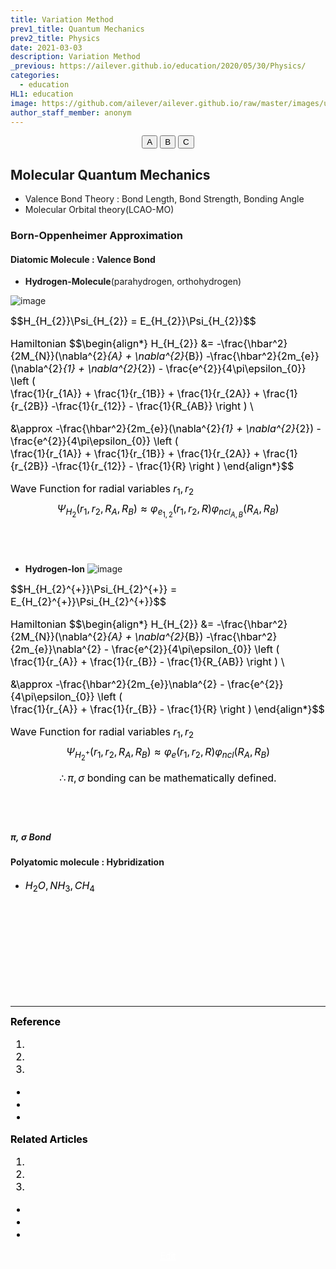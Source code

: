 ```yaml
---
title: Variation Method
prev1_title: Quantum Mechanics
prev2_title: Physics
date: 2021-03-03
description: Variation Method
_previous: https://ailever.github.io/education/2020/05/30/Physics/
categories:
  - education
HL1: education
image: https://github.com/ailever/ailever.github.io/raw/master/images/unsplash/gray_Physics.png
author_staff_member: anonym
---
```


<!-- Top Block -->
<div align="center" class="top_btn_box">
  <button class="top_btn" type="button" onclick="location.href='#'">A</button>
  <button class="top_btn" type="button" onclick="location.href='#'">B</button>
  <button class="top_btn" type="button" onclick="location.href='#'">C</button>
</div>
<!-- Top Block -->


## Molecular Quantum Mechanics
- Valence Bond Theory : Bond Length, Bond Strength, Bonding Angle
- Molecular Orbital theory(LCAO-MO)

### Born-Oppenheimer Approximation
#### Diatomic Molecule : Valence Bond
- **Hydrogen-Molecule**(parahydrogen, orthohydrogen)

![image](https://user-images.githubusercontent.com/52376448/114892305-9aafa100-9e47-11eb-8fea-c66066ecfcb2.png)
<div align="left" style="font-size:medium;font-weight:normal;color:black;background-color:unset;">
$$H_{H_{2}}\Psi_{H_{2}} = E_{H_{2}}\Psi_{H_{2}}$$

Hamiltonian
$$\begin{align*}
H_{H_{2}} &= -\frac{\hbar^2}{2M_{N}}(\nabla^{2}_{A} + \nabla^{2}_{B}) 
-\frac{\hbar^2}{2m_{e}}(\nabla^{2}_{1} + \nabla^{2}_{2}) - \frac{e^{2}}{4\pi\epsilon_{0}}
\left (  
\frac{1}{r_{1A}} + \frac{1}{r_{1B}} + \frac{1}{r_{2A}} + \frac{1}{r_{2B}} -\frac{1}{r_{12}} - \frac{1}{R_{AB}}
\right ) \\

&\approx -\frac{\hbar^2}{2m_{e}}(\nabla^{2}_{1} + \nabla^{2}_{2}) - \frac{e^{2}}{4\pi\epsilon_{0}}
\left (  
\frac{1}{r_{1A}} + \frac{1}{r_{1B}} + \frac{1}{r_{2A}} + \frac{1}{r_{2B}} -\frac{1}{r_{12}} - \frac{1}{R}
\right )
\end{align*}$$

Wave Function for radial variables $r_{1}, r_{2}$
$$\Psi_{H_{2}}(r_{1},r_{2},R_{A},R_{B}) \approx \varphi_{e_{1,2}}(r_{1},r_{2},R)\varphi_{ncl_{A,B}}(R_{A}, R_{B})$$

<br><br></div>

- **Hydrogen-Ion**
![image](https://user-images.githubusercontent.com/52376448/114894979-0c88ea00-9e4a-11eb-8cd6-99c437d9685c.png)

<div align="left" style="font-size:medium;font-weight:normal;color:black;background-color:unset;">
$$H_{H_{2}^{+}}\Psi_{H_{2}^{+}} = E_{H_{2}^{+}}\Psi_{H_{2}^{+}}$$

Hamiltonian
$$\begin{align*}
H_{H_{2}} &= -\frac{\hbar^2}{2M_{N}}(\nabla^{2}_{A} + \nabla^{2}_{B}) 
-\frac{\hbar^2}{2m_{e}}\nabla^{2} - \frac{e^{2}}{4\pi\epsilon_{0}}
\left (  
\frac{1}{r_{A}} + \frac{1}{r_{B}} - \frac{1}{R_{AB}}
\right ) \\

&\approx -\frac{\hbar^2}{2m_{e}}\nabla^{2} - \frac{e^{2}}{4\pi\epsilon_{0}}
\left (  
\frac{1}{r_{A}} + \frac{1}{r_{B}} - \frac{1}{R}
\right )
\end{align*}$$

Wave Function for radial variables $r_{1}, r_{2}$
$$\Psi_{H_{2}^{+}}(r_{1},r_{2},R_{A},R_{B}) \approx \varphi_e(r_{1},r_{2},R)\varphi_{ncl}(R_{A}, R_{B})$$

$$\therefore \pi, \sigma\ \text{bonding can be mathematically defined.}$$

<br><br></div>
##### $\pi,\ \sigma$ Bond

#### Polyatomic molecule : Hybridization
- <span align="left" style="font-size:medium;font-weight:normal;color:black;background-color:unset;">$H_{2}O, NH_{3}, CH_{4}$<br><br></span>


<!-- Content Block -->
<div align="left" style="font-size:medium;font-weight:normal;color:black;background-color:unset;">　<br><br></div>
<div align="left" style="font-size:medium;font-weight:normal;color:black;background-color:unset;">　<br><br></div>
<div align="left" style="font-size:medium;font-weight:normal;color:black;background-color:unset;">　<br><br></div>
<!-- Content Block -->

---

<!-- Reference Block -->
<div align="left" style="font-size:medium;font-weight:normal;color:black;background-color:unset;">
<b id='REF'>Reference</b>
<ol>
  <li><a href="#"></a></li>
  <li><a href="#"></a></li>
  <li><a href="#"></a></li>
</ol>
<ul>
  <li><a href="#"></a></li>
  <li><a href="#"></a></li>
  <li><a href="#"></a></li>
</ul>
</div>
<!-- Reference Block -->

<!-- Article Block -->
<div align="left" style="font-size:medium;font-weight:normal;color:black;background-color:unset;">
<b id='ART'>Related Articles</b>
<ol>
  <li><a href="#"></a></li>
  <li><a href="#"></a></li>
  <li><a href="#"></a></li>
</ol>
<ul>
  <li><a href="#"></a></li>
  <li><a href="#"></a></li>
  <li><a href="#"></a></li>
</ul>
</div>
<!-- Article Block -->

<!-- Bottom Block -->
<div align="center" class="bottom_btn_box">
  <span class="bottom_btn"><a href="https://github.com/ailever/ailever.github.io/blob/master/_posts/education/2021-03-03-_PHY-qm-en-variation-method.md" target="_blank" style="color:white">Edit</a></span>
</div>
<!-- Bottom Block -->

<!-- Notice
# Mathematical Expression
- outline : $  $
- inline  : $$  $$

# Default Div Tag
- align : left, right, center
- font-size : xx-small, x-small, small, medium, large, x-large, xx-large
- font-weight : normal, bold
- color : red, orange, yellow, green, cyan, blue, purple, pink, white, gray, brown
- background-color : red, orange, yellow, green, cyan, blue, purple, pink, white, gray, brown

# Html Ref
- color code : https://htmlcolorcodes.com/
- tags : https://www.w3schools.com/tags/default.asp
- attributes : https://www.w3schools.com/tags/ref_attributes.asp
Notice -->


